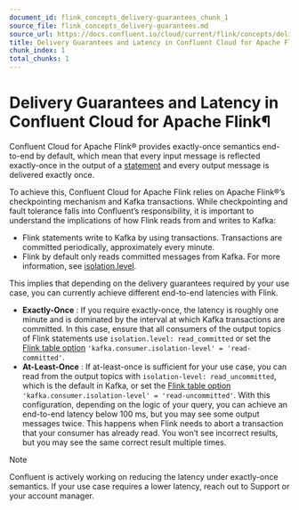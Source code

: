 ```yaml
---
document_id: flink_concepts_delivery-guarantees_chunk_1
source_file: flink_concepts_delivery-guarantees.md
source_url: https://docs.confluent.io/cloud/current/flink/concepts/delivery-guarantees.html
title: Delivery Guarantees and Latency in Confluent Cloud for Apache Flink
chunk_index: 1
total_chunks: 1
---
```


# Delivery Guarantees and Latency in Confluent Cloud for Apache Flink¶

Confluent Cloud for Apache Flink® provides exactly-once semantics end-to-end by default, which mean that every input message is reflected exactly-once in the output of a [statement](statements.html#flink-sql-statements) and every output message is delivered exactly once.

To achieve this, Confluent Cloud for Apache Flink relies on Apache Flink®’s checkpointing mechanism and Kafka transactions. While checkpointing and fault tolerance falls into Confluent’s responsibility, it is important to understand the implications of how Flink reads from and writes to Kafka:

  * Flink statements write to Kafka by using transactions. Transactions are committed periodically, approximately every minute.
  * Flink by default only reads committed messages from Kafka. For more information, see [isolation.level](/platform/current/installation/configuration/consumer-configs.html#isolation-level).

This implies that depending on the delivery guarantees required by your use case, you can currently achieve different end-to-end latencies with Flink.

  * **Exactly-Once** : If you require exactly-once, the latency is roughly one minute and is dominated by the interval at which Kafka transactions are committed. In this case, ensure that all consumers of the output topics of Flink statements use `isolation.level: read_committed` or set the [Flink table option](../reference/statements/create-table.html#flink-sql-create-table-with-kafka-consumer-isolation-level) `'kafka.consumer.isolation-level' = 'read-committed'`.
  * **At-Least-Once** : If at-least-once is sufficient for your use case, you can read from the output topics with `isolation-level: read_uncommitted`, which is the default in Kafka, or set the [Flink table option](../reference/statements/create-table.html#flink-sql-create-table-with-kafka-consumer-isolation-level) `'kafka.consumer.isolation-level' = 'read-uncommitted'`. With this configuration, depending on the logic of your query, you can achieve an end-to-end latency below 100 ms, but you may see some output messages twice. This happens when Flink needs to abort a transaction that your consumer has already read. You won’t see incorrect results, but you may see the same correct result multiple times.

Note

Confluent is actively working on reducing the latency under exactly-once semantics. If your use case requires a lower latency, reach out to Support or your account manager.
